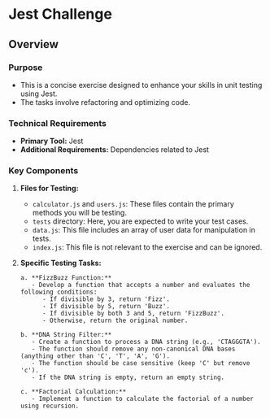 # Jest Challenge

## Overview

### Purpose

- This is a concise exercise designed to enhance your skills in unit testing using Jest.
- The tasks involve refactoring and optimizing code.

### Technical Requirements

- **Primary Tool:** Jest
- **Additional Requirements:** Dependencies related to Jest

### Key Components

1.  **Files for Testing:**

    - `calculator.js` and `users.js`: These files contain the primary methods you will be testing.
    - `tests` directory: Here, you are expected to write your test cases.
    - `data.js`: This file includes an array of user data for manipulation in tests.
    - `index.js`: This file is not relevant to the exercise and can be ignored.

2.  **Specific Testing Tasks:**

    <!-- Terminado -->

        a. **FizzBuzz Function:**
           - Develop a function that accepts a number and evaluates the following conditions:
              - If divisible by 3, return 'Fizz'.
              - If divisible by 5, return 'Buzz'.
              - If divisible by both 3 and 5, return 'FizzBuzz'.
              - Otherwise, return the original number.

        b. **DNA String Filter:**
           - Create a function to process a DNA string (e.g., 'CTAGGGTA').
           - The function should remove any non-canonical DNA bases (anything other than 'C', 'T', 'A', 'G').
           - The function should be case sensitive (keep 'C' but remove 'c').
           - If the DNA string is empty, return an empty string.

    <!-- Terminado -->

        c. **Factorial Calculation:**
           - Implement a function to calculate the factorial of a number using recursion.
